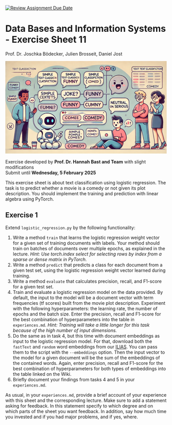 [![Review Assignment Due Date](https://classroom.github.com/assets/deadline-readme-button-22041afd0340ce965d47ae6ef1cefeee28c7c493a6346c4f15d667ab976d596c.svg)](https://classroom.github.com/a/96z94h97)
# Data Bases and Information Systems - Exercise Sheet 11
Prof. Dr. Joschka Bödecker, Julien Brosseit, Daniel Jost

![header image](./images/main.png)

Exercise developed by **Prof. Dr. Hannah Bast and Team** with slight modifications  
Submit until **Wednesday, 5 February 2025**

This exercise sheet is about text classification using logistic regression. The task is to predict
whether a movie is a comedy or not given its plot description. You should implement the training
and prediction with linear algebra using PyTorch.

## Exercise 1

Extend `logistic_regression.py` by the following functionality:

1. Write a method `train` that learns the logistic regression weight vector for a given set of training
documents with labels. Your method should train on batches of documents over multiple epochs,
as explained in the lecture.
_Hint: Use torch.index select for selecting rows by index from a sparse or dense matrix in PyTorch._
2. Write a method `predict` that predicts a class for each document from a given test set, using the
logistic regression weight vector learned during training.
3. Write a method `evaluate` that calculates precision, recall, and F1-score for a given test set.
4. Train and evaluate a logistic regression model on the data provided. By default,
the input to the model will be a document vector with term frequencies (tf scores) built from
the movie plot description. Experiment with the following hyperparameters: the learning rate,
the number of epochs and the batch size. Enter the precision, recall and F1-score for the best
combination of hyperparameters into the table in `experiences.md`.
_Hint: Training will take a little longer for this task because of the high number of input dimensions._
5. Do the same as in task 4, but this time with document embeddings as input to the logistic
regression model. For that, download both the `fastText` and `random` word embeddings from our [ILIAS](https://ilias.uni-freiburg.de/goto.php?target=fold_3757917&client_id=unifreiburg). You can pass them to the script with the `--embeddings` option. Then the input vector to the
model for a given document will be the sum of the embeddings of the contained words. Again,
enter precision, recall and F1-score for the best combination of hyperparameters for both types
of embeddings into the table linked on the Wiki.
6. Briefly document your findings from tasks 4 and 5 in your `experiences.md`.

As usual, in your `experiences.md`, provide a brief account of your experience with this sheet and
the corresponding lecture. Make sure to add a statement asking for feedback. In this statement
specify to which degree and on which parts of the sheet you want feedback. In addition, say how
much time you invested and if you had major problems, and if yes, where.
